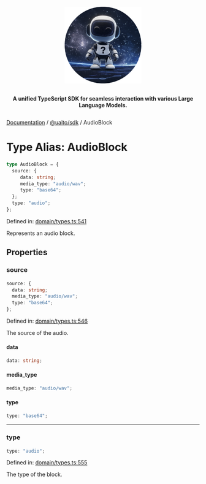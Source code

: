 <div style="display:flex; flex-direction:column; align-items:center;">
<p align="center">
  <img src="../UAITO.png" alt="UAITO Logo" width="200"/>
</p>

<p align="center">
  <strong>A unified TypeScript SDK for seamless interaction with various Large Language Models.</strong>
</p>
</div>

[Documentation](README.md) / [@uaito/sdk](@uaito.sdk.md) / AudioBlock

# Type Alias: AudioBlock

```ts
type AudioBlock = {
  source: {
     data: string;
     media_type: "audio/wav";
     type: "base64";
  };
  type: "audio";
};
```

Defined in: [domain/types.ts:541](https://github.com/elribonazo/uaito/blob/f50af9c23a209ce85686520f5eabe299746170ce/packages/sdk/src/domain/types.ts#L541)

Represents an audio block.

## Properties

### source

```ts
source: {
  data: string;
  media_type: "audio/wav";
  type: "base64";
};
```

Defined in: [domain/types.ts:546](https://github.com/elribonazo/uaito/blob/f50af9c23a209ce85686520f5eabe299746170ce/packages/sdk/src/domain/types.ts#L546)

The source of the audio.

#### data

```ts
data: string;
```

#### media\_type

```ts
media_type: "audio/wav";
```

#### type

```ts
type: "base64";
```

***

### type

```ts
type: "audio";
```

Defined in: [domain/types.ts:555](https://github.com/elribonazo/uaito/blob/f50af9c23a209ce85686520f5eabe299746170ce/packages/sdk/src/domain/types.ts#L555)

The type of the block.
